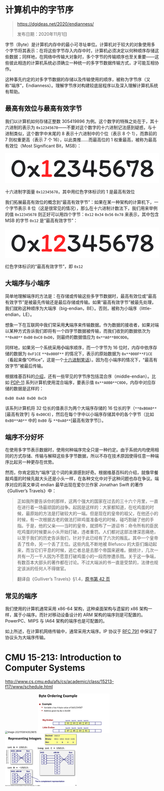 # 计算机中的字节序

> https://dgideas.net/2020/endianness/
>
> 发布日期：2020年11月1日

字节（Byte）是计算机内存中的最小可寻址单位。计算机对于较大的对象使用多个字节将其表示：在将这些字节存入内存中时，计算机必须决定以何种顺序存储这些数据；同样地，在网络中传输大对象时，多个字节的传输顺序也至关重要——这些彼此相连的计算机系统必须确立一种统一的多字节数据传输方式，才可能互相协作。

这种事先约定的对多字节数据的存储以及传输使用的顺序，被称为字节序（又称“端序”，Endianness）。理解字节序对构建较底层程序以及深入理解计算机系统有帮助。



## 最高有效位与最高有效字节

我们以计算机如何存储正整数 305419896 为例。这个数字的特殊之处在于，其十六进制的表示为 `0x12345678`——不要对这个数字的十六进制记法感到疑惑，与十进制类似，这个数字中末尾的 8 表示十六进制中的个位（表示 8 个 1），而靠前的 7 则权重更高（表示 7 个 16），以此类推……而最高位的 1 权重最高，被称为最高有效位（Most Significant Bit，MSB）：

![值 0x12345678，其中最高有效位 1 使用红色表示](../../images/0x12345678.png)

十六进制字面量 `0x12345678`，其中用红色字体标识的 1 是最高有效位

我们拓展最高有效位的概念到“最高有效字节”：如果在某一种架构的计算机下，一个字节表示 8 位（这是很常见的情况），那么在十六进制计数法下，我们用来举例的值 `0x12345678` 则正好可以用四个字节：`0x12` `0x34` `0x56` `0x78` 来表示，其中包含 MSB 的字节 `0x12` 是“最高有效字节”：

![值 0x12345678，其中“最高有效比特” 12 用红色字体表示](../../images/0x12345678_2.png)

红色字体标识的“最高有效字节”，即 `0x12`

## 大端序与小端序

简单地理解端序的方法是：在存储或传输这些多字节数据时，最高有效位或“最高有效字节”是被最先传输还是最后存储或传输。如果“最高有效字节”被最先处理，我们就称这种顺序为大端序（big-endian，BE）。否则，被称为小端序（little-endian，LE）。

想象一下在互联网中我们常采用**大**端序来传输数据。作为数据的接收者，如果对端以某种方式告诉我们即将有一个四字节数据被传输，而我们收到的数据依次为 `**0xA0**` `0xB0` `0xC0` `0xD0`，则最终的数据值应为 `0x**A0**B0C0D0`。



同样地，如果另一个系统采用**小**端序顺序，而一个字节为 16 位时，内存中依序存储的数据为 `0xF1CE` `**0x000F**` 的情况下，表示的原始数据为 `0x**000F**F1CE`（看起来像“Office”，这是一个[十六进制笑话](https://en.wikipedia.org/wiki/Hexspeak)）。因为在小端序的情况下，“最高有效字节”被最后传输。

根据维基百科的[介绍](https://en.wikipedia.org/wiki/Endianness#Middle-endian)，还有一些罕见的字节序包括混合序（middle-endian）。比如 [PDP-11](https://en.wikipedia.org/wiki/PDP-11) 系列计算机使用混合端序，要表示值 `0x**A0B0**C0D0`，内存中对应存储的数据是这样的：

```
0xB0 0xA0 0xD0 0xC0
```

该系列计算机将 32 位长的值表示为两个大端序存储的 16 位长的字（`**0xB0A0**`[最高有效字] 与 `0xD0C0`），然后在每个字中以小端序存储其中的各个字节（比如 `0xB0**A0**` 中的 `0xB0` 与 `**0xA0**`[最高有效字节]）。

## 端序不分好坏

在使用多字节表示数据时，使用何种端序完全只是一种约定。由于系统内均使用相同的方式存储、传输与解释这些多字节数据，所以不存在技术原因使得任意一种端序比起另一种更存在优势。

然而，你肯定因为“端序”这个词的来源感到好奇。根据维基百科的介绍，就像早餐敲鸡蛋的时候先敲大头还是小头一样，在各种文化中对于这种问题也存在争议。端序对应的英文单词 endian 最早出现在爱尔兰作家 Jonathan Swift 的著作《Gulliver’s Travels》中：

> 正如我所要告诉你的那样，这两个强大的国家在过去的三十六个月里，一直在进行着一场最顽固的战争。起因是这样的：大家都知道，在吃鸡蛋的时候，最原始的方法是打破较大的一端。但是现在的皇帝的祖父，在他还小的时候，有一次根据古老的做法打碎鸡蛋准备吃的时候，碰巧割破了他的手指。于是，他的父亲——当时的皇帝，就颁布了一道诏书：命令所有的臣民吃鸡蛋的时候要从小头开始打破，违者重罚。人们都对这部法律深恶痛绝，以至于我们的历史告诉我们，针对于此已经有了六次的叛乱。其中一个皇帝丢了性命，另一个丢了王位。这些内乱不断地被 Blefuscu 的大臣们煽动起来，而当它们平息的时候，逃亡者总是去那个帝国来避难。据统计，几次一共有一万一千人因为不愿意打破鸡蛋小的一段而惨遭杀戮。关于这一争端，有数百本大部头的著作都在讨论。不过大端派的书一直是受禁的，法律也规定该派的任何人不得做官。
>
> 翻译自《Gulliver’s Travels》§1.4，[原书第 42 页](https://en.wikisource.org/wiki/Page%3AThe_Works_of_the_Rev._Jonathan_Swift%2C_Volume_6.djvu/64)

## 常见的端序

我们使用的计算机通常采用 x86-64 架构，这种桌面架构与遗留的 x86 架构一样，属于小端序。而针对移动设备设计的 ARM 架构的端序则是可配置的。PowerPC、MIPS 与 IA64 架构的端序也是可配置的。

如上所述，在计算机网络传输中，通常采用大端序。IP 协议于 [RFC 791](https://tools.ietf.org/html/rfc791) 中保证了协议头为大端序传输。



# CMU 15-213: Introduction to Computer Systems

http://www.cs.cmu.edu/afs/cs/academic/class/15213-f17/www/schedule.html

<img src="../../images/image-20211108143529615.png" alt="image-20211108143529615" style="zoom:53%;" />

<img src="../../images/image-20211108143839472.png" alt="image-20211108143839472" style="zoom:23%;" />

<img src="../../images/image-20211108144241519.png" alt="image-20211108144241519" style="zoom:23%;" />